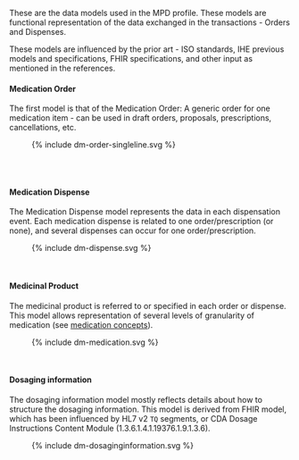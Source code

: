 These are the data models used in the MPD profile. These models are functional representation of the data exchanged in the transactions - Orders and Dispenses.

These models are influenced by the prior art - ISO standards, IHE previous models and specifications, FHIR specifications, and other input as mentioned in the references.

#### Medication Order
The first model is that of the Medication Order: A generic order for one medication item - can be used in draft orders, proposals, prescriptions, cancellations, etc.
<figure>
  {% include dm-order-singleline.svg %}
</figure>
<br clear="all"/>


<br>

#### Medication Dispense

The Medication Dispense model represents the data in each dispensation event.  Each medication dispense is related to one order/prescription (or none), and several dispenses can occur for one order/prescription. 

<figure>
  {% include dm-dispense.svg %}
</figure>
<br clear="all"/>


#### Medicinal Product


The medicinal product is referred to or specified in each order or dispense. This model allows representation of several levels of granularity of medication (see [medication concepts](medication-concepts.html)).

<figure>
  {% include dm-medication.svg %}
</figure>
<br clear="all"/>


#### Dosaging information


The dosaging information model mostly reflects details about how to structure the dosaging information. This model is derived from FHIR model, which has been influenced by HL7 v2 `TQ` segments, or CDA Dosage Instructions Content Module (1.3.6.1.4.1.19376.1.9.1.3.6).

<figure>
  {% include dm-dosaginginformation.svg %}
</figure>
<br clear="all"/>